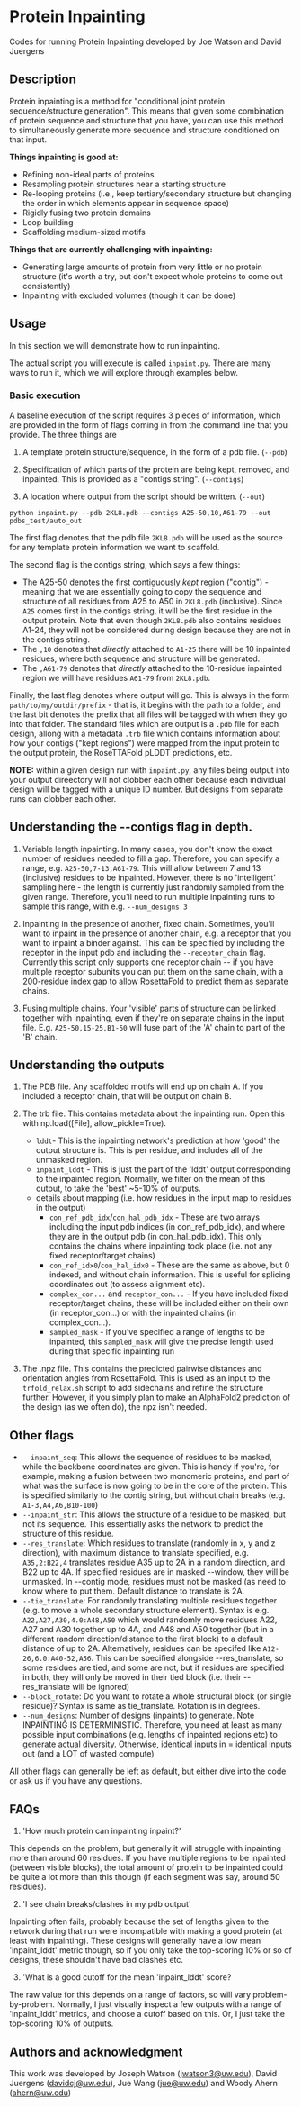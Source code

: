 # Protein Inpainting

Codes for running Protein Inpainting developed by Joe Watson and David Juergens 

## Description 

Protein inpainting is a method for "conditional joint protein
sequence/structure generation". This means that given some combination of
protein sequence and structure that you have, you can use this method to
simultaneously generate more sequence and structure conditioned on that input. 

**Things inpainting is good at:**

- Refining non-ideal parts of proteins 
- Resampling protein structures near a starting structure 
- Re-looping proteins (i.e., keep tertiary/secondary structure but changing the
  order in which elements appear in sequence space)
- Rigidly fusing two protein domains 
- Loop building 
- Scaffolding medium-sized motifs

**Things that are currently challenging with inpainting:**
- Generating large amounts of protein from very little or no protein structure
  (it's worth a try, but don't expect whole proteins to come out consistently) 
- Inpainting with excluded volumes (though it can be done)

## Usage 

In this section we will demonstrate how to run inpainting. 

The actual script you will execute is called `inpaint.py`. There are many ways
to run it, which we will explore through examples below. 

### Basic execution

A baseline execution of the script requires 3 pieces of
information, which are provided in the form of flags coming in from the command
line that you provide. The three things are 

1. A template protein structure/sequence, in the form of a pdb file. (`--pdb`)

2. Specification of which parts of the protein are being kept, removed, and
inpainted. This is provided as a "contigs string". (`--contigs`) 

3. A location where output from the script should be written. (`--out`)

```
python inpaint.py --pdb 2KL8.pdb --contigs A25-50,10,A61-79 --out pdbs_test/auto_out 
```

The first flag denotes that the pdb file `2KL8.pdb` will be used as the source for any template protein information we want to scaffold. 

The second flag is the contigs string, which says a few things:
- The A25-50 denotes the first contiguously *kept* region ("contig") - meaning
  that we are essentially going to copy the sequence and structure of all
  residues from A25 to A50 in `2KL8.pdb` (inclusive). Since `A25` comes first
  in the contigs string, it will be the first residue in the output protein.
  Note that even though `2KL8.pdb` also contains residues A1-24, they will not
  be considered during design because they are not in the contigs string.  
- The `,10` denotes that *directly* attached to `A1-25` there will be 10
  inpainted residues, where both sequence and structure will be generated. 
- The `,A61-79` denotes that *directly* attached to the 10-residue inpainted
  region we will have residues `A61-79` from `2KL8.pdb`.  

Finally, the last flag denotes where output will go. This is always in the form
`path/to/my/outdir/prefix` - that is, it begins with the path to a folder, and
the last bit denotes the prefix that all files will be tagged with when they go
into that folder. The standard files which are output is a `.pdb` file for each
design, allong with a metadata `.trb` file which contains information about how
your contigs ("kept regions") were mapped from the input protein to the output
protein, the RoseTTAFold pLDDT predictions, etc. 

**NOTE:** within a given design run with `inpaint.py`, any files being output
into your output direectory will not clobber each other because each individual
design will be tagged with a unique ID number. But designs from separate runs
can clobber each other. 

## Understanding the --contigs flag in depth.

1. Variable length inpainting. In many cases, you don't know the exact number
of residues needed to fill a gap. Therefore, you can specify a range, e.g.
`A25-50,7-13,A61-79`. This will allow between 7 and 13 (inclusive) residues to
be inpainted. However, there is no 'intelligent' sampling here - the length is
currently just randomly sampled from the given range. Therefore, you'll need to
run multiple inpainting runs to sample this range, with e.g. `--num_designs 3`

2. Inpainting in the presence of another, fixed chain. Sometimes, you'll want
to inpaint in the presence of another chain, e.g. a receptor that you want to
inpaint a binder against. This can be specified by including the receptor in
the input pdb and including the `--receptor_chain` flag. Currently this script
only supports one receptor chain -- if you have multiple receptor subunits you
can put them on the same chain, with a 200-residue index gap to allow
RosettaFold to predict them as separate chains.

3. Fusing multiple chains. Your 'visible' parts of structure can be linked
together with inpainting, even if they're on separate chains in the input file.
E.g. `A25-50,15-25,B1-50` will fuse part of the 'A' chain to part of the 'B'
chain.

## Understanding the outputs

1. The PDB file. Any scaffolded motifs will end up on chain A. If you included
a receptor chain, that will be output on chain B.

2. The trb file. This contains metadata about the inpainting run. Open this
with np.load([File], allow_pickle=True).
    - `lddt`- This is the inpainting network's prediction at how 'good' the
      output structure is. This is per residue, and includes all of the
      unmasked region.
    - `inpaint_lddt` - This is just the part of the 'lddt' output corresponding
      to the inpainted region. Normally, we filter on the mean of this output,
      to take the 'best' ~5-10% of outputs.
    - details about mapping (i.e. how residues in the input map to residues in
      the output)
        - `con_ref_pdb_idx`/`con_hal_pdb_idx` - These are two arrays including
          the input pdb indices (in con_ref_pdb_idx), and where they are in the
          output pdb (in con_hal_pdb_idx). This only contains the chains where
          inpainting took place (i.e. not any fixed receptor/target chains)
        - `con_ref_idx0`/`con_hal_idx0` - These are the same as above, but 0
          indexed, and without chain information. This is useful for splicing
          coordinates out (to assess alignment etc).
        - `complex_con...` and `receptor_con...` - If you have included fixed
          receptor/target chains, these will be included either on their own
          (in receptor_con...) or with the inpainted chains (in
          complex_con...).
        - `sampled_mask` - if you've specified a range of lengths to be
          inpainted, this `sampled_mask` will give the precise length used
          during that specific inpainting run

3. The .npz file. This contains the predicted pairwise distances and
orientation angles from RosettaFold. This is used as an input to the
`trfold_relax.sh` script to add sidechains and refine the structure further.
However, if you simply plan to make an AlphaFold2 prediction of the design (as
we often do), the npz isn't needed.

## Other flags

- `--inpaint_seq`: This allows the sequence of residues to be masked, while the
  backbone coordinates are given. This is handy if you're, for example, making
  a fusion between two monomeric proteins, and part of what was the surface is
  now going to be in the core of the protein. This is specified similarly to
  the contig string, but without chain breaks (e.g. `A1-3,A4,A6,B10-100`)
- `--inpaint_str`: This allows the structure of a residue to be masked, but not
  its sequence. This essentially asks the network to predict the structure of
  this residue.
- `--res_translate`: Which residues to translate (randomly in x, y and z
  direction), with maximum distance to translate specified, e.g. `A35,2:B22,4`
  translates residue A35 up to 2A in a random direction, and B22 up to 4A. If
  specified residues are in masked --window, they will be unmasked. In --contig
  mode, residues must not be masked (as need to know where to put them. Default
  distance to translate is 2A.
- `--tie_translate`: For randomly translating multiple residues together (e.g.
  to move a whole secondary structure element). Syntax is e.g.
  `A22,A27,A30,4.0:A48,A50` which would randomly move residues A22, A27 and A30
  together up to 4A, and A48 and A50 together (but in a different random
  direction/distance to the first block) to a default distance of up to 2A.
  Alternatively, residues can be specifed like `A12-26,6.0:A40-52,A56`. This
  can be specified alongside --res_translate, so some residues are tied, and
  some are not, but if residues are specified in both, they will only be moved
  in their tied block (i.e. their --res_translate will be ignored)
- `--block_rotate`: Do you want to rotate a whole structural block (or single
  residue)? Syntax is same as tie_translate. Rotation is in degrees.
- `--num_designs`: Number of designs (inpaints) to generate. Note INPAINTING IS
  DETERMINISTIC. Therefore, you need at least as many possible input
  combinations (e.g. lengths of inpainted regions etc) to generate actual
  diversity. Otherwise, identical inputs in = identical inputs out (and a LOT
  of wasted compute)

All other flags can generally be left as default, but either dive into the code
or ask us if you have any questions.

## FAQs

1. 'How much protein can inpainting inpaint?' 

This depends on the problem, but generally it will struggle with inpainting
more than around 60 residues. If you have multiple regions to be inpainted
(between visible blocks), the total amount of protein to be inpainted could be
quite a lot more than this though (if each segment was say, around 50
residues).

2. 'I see chain breaks/clashes in my pdb output'

Inpainting often fails, probably because the set of lengths given to the
network during that run were incompatible with making a good protein (at least
with inpainting). These designs will generally have a low mean 'inpaint_lddt'
metric though, so if you only take the top-scoring 10% or so of designs, these
shouldn't have bad clashes etc.

3. 'What is a good cutoff for the mean 'inpaint_lddt' score?

The raw value for this depends on a range of factors, so will vary
problem-by-problem. Normally, I just visually inspect a few outputs with a
range of 'inpaint_lddt' metrics, and choose a cutoff based on this. Or, I just
take the top-scoring 10% of outputs.

## Authors and acknowledgment

This work was developed by Joseph Watson (jwatson3@uw.edu), David Juergens
(davidcj@uw.edu), Jue Wang (jue@uw.edu) and Woody Ahern (ahern@uw.edu)

